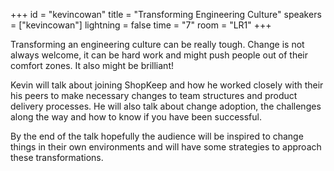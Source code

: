 +++
id = "kevincowan"
title = "Transforming Engineering Culture"
speakers = ["kevincowan"]
lightning = false
time = "7"
room = "LR1"
+++

Transforming an engineering culture can be really tough.  Change is not always welcome, it can be hard work and might push people out of their comfort zones.  It also might be brilliant!

Kevin will talk about joining ShopKeep and how he worked closely with their his peers to make necessary changes to team structures and product delivery processes.  He will also talk about change adoption, the challenges along the way and how to know if you have been successful.

By the end of the talk hopefully the audience will be inspired to change things in their own environments and will have some strategies to approach these transformations.